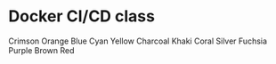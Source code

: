 # Docker CI/CD class
Crimson
Orange
Blue
Cyan
Yellow
Charcoal
Khaki
Coral
Silver
Fuchsia
Purple
Brown
Red